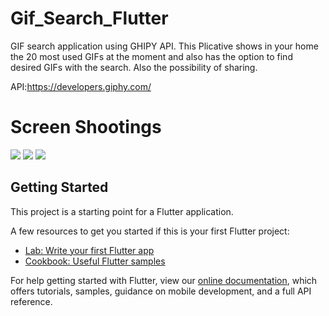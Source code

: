 # Gif_Search_Flutter

GIF search application using GHIPY API. This Plicative shows in your home the 20 most used GIFs at the moment and also has the option to find desired GIFs with the search. Also the possibility of sharing.

API:https://developers.giphy.com/

# Screen Shootings
<img src="https://uploaddeimagens.com.br/images/002/705/102/full/1.jpg">
<img src="https://uploaddeimagens.com.br/images/002/705/104/full/2.jpg">
<img src="https://uploaddeimagens.com.br/images/002/705/105/full/3.jpg">


## Getting Started

This project is a starting point for a Flutter application.

A few resources to get you started if this is your first Flutter project:

- [Lab: Write your first Flutter app](https://flutter.dev/docs/get-started/codelab)
- [Cookbook: Useful Flutter samples](https://flutter.dev/docs/cookbook)

For help getting started with Flutter, view our
[online documentation](https://flutter.dev/docs), which offers tutorials,
samples, guidance on mobile development, and a full API reference.
